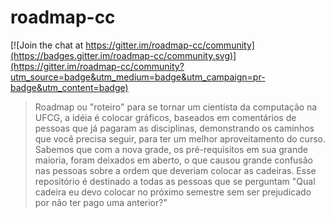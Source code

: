 # roadmap-cc

[![Join the chat at https://gitter.im/roadmap-cc/community](https://badges.gitter.im/roadmap-cc/community.svg)](https://gitter.im/roadmap-cc/community?utm_source=badge&utm_medium=badge&utm_campaign=pr-badge&utm_content=badge)

> Roadmap ou "roteiro" para se tornar um cientista da computação na UFCG, a idéia é colocar gráficos, baseados em comentários de pessoas que já pagaram as disciplinas, demonstrando os caminhos que você precisa seguir, para ter um melhor aproveitamento do curso. Sabemos que com a nova grade, os pré-requisitos em sua grande maioria, foram deixados em aberto, o que causou grande confusão nas pessoas sobre a ordem que deveriam colocar as cadeiras. Esse repositório é destinado a todas as pessoas que se perguntam "Qual cadeira eu devo colocar no próximo semestre sem ser prejudicado por não ter pago uma anterior?"
